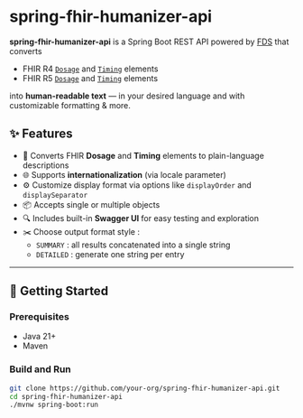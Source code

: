 # spring-fhir-humanizer-api

**spring-fhir-humanizer-api** is a Spring Boot REST API powered by [FDS](https://github.com/jy95/fds) that converts 
* FHIR R4 [`Dosage`](https://hl7.org/fhir/R4/dosage.html) and [`Timing`](https://hl7.org/fhir/R4/datatypes.html#timing) elements 
* FHIR R5 [`Dosage`](https://hl7.org/fhir/R5/dosage.html) and [`Timing`](https://hl7.org/fhir/R5/datatypes.html#timing) elements

into **human-readable text** — in your desired language and with customizable formatting & more.

## ✨ Features

- 📝 Converts FHIR **Dosage** and **Timing** elements to plain-language descriptions
- 🌐 Supports **internationalization** (via locale parameter)
- ⚙️ Customize display format via options like `displayOrder` and `displaySeparator`
- 📦 Accepts single or multiple objects
- 🔍 Includes built-in **Swagger UI** for easy testing and exploration
- ✂️ Choose output format style :
  - `SUMMARY` : all results concatenated into a single string
  - `DETAILED` : generate one string per entry 

---

## 🚀 Getting Started

### Prerequisites

- Java 21+
- Maven

### Build and Run

```bash
git clone https://github.com/your-org/spring-fhir-humanizer-api.git
cd spring-fhir-humanizer-api
./mvnw spring-boot:run
```